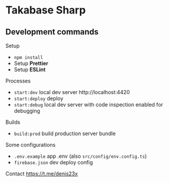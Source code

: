 # Takabase Sharp

## Development commands

Setup

- `npm install`
- Setup **Prettier**
- Setup **ESLint**

Processes

- `start:dev` local dev server http://localhost:4420
- `start:deploy` deploy
- `start:debug` local dev server with code inspection enabled for debugging

Builds

- `build:prod` build production server bundle

Some configurations

- `.env.example` app .env (also `src/config/env.config.ts`)
- `firebase.json` dev deploy config

Contact https://t.me/denis23x
